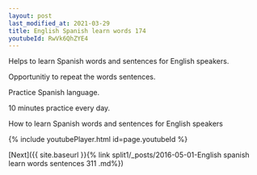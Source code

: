 ```yaml
---
layout: post
last_modified_at: 2021-03-29
title: English Spanish learn words 174 
youtubeId: RwVk6QhZYE4
---
```

 
 
Helps to learn Spanish words and sentences for English speakers.

Opportunitiy to repeat the words sentences. 

Practice Spanish language. 
 
10 minutes practice every day. 
 
How to learn Spanish words and sentences for English speakers 
 
{% include youtubePlayer.html id=page.youtubeId %}
 
 
[Next]({{ site.baseurl }}{% link  split1/_posts/2016-05-01-English spanish learn words sentences 311 .md%})
 
